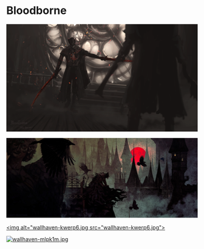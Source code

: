 # Bloodborne

<a href="wallhaven-7pmlp9.png"><img alt="wallhaven-7pmlp9.png" src="wallhaven-7pmlp9.png"></a>

<a href="wallhaven-73ql9o.jpg"><img alt="wallhaven-73ql9o.jpg" src="wallhaven-73ql9o.jpg"></a>

<a href="wallhaven-kwerp6.jpg"><img alt="wallhaven-kwerp6.jpg src="wallhaven-kwerp6.jpg"></a>

<a href="wallhaven-mlpk1m.jpg"><img alt="wallhaven-mlpk1m.jpg" src="wallhaven-mlpk1m.jpg"></a>